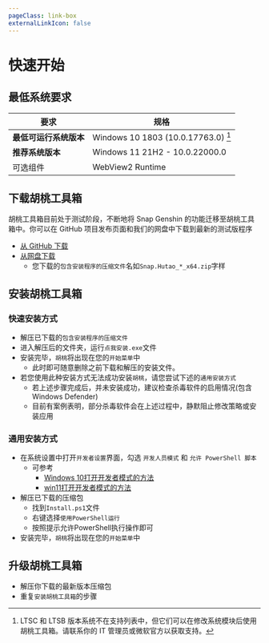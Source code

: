 ```yaml
---
pageClass: link-box
externalLinkIcon: false
---
```

# 快速开始
## 最低系统要求
|要求|规格|
|-|-|
|**最低可运行系统版本**|Windows 10 1803 (10.0.17763.0) [^first]|
|**推荐系统版本**|Windows 11 21H2 - 10.0.22000.0|
|可选组件|WebView2 Runtime|


## 下载胡桃工具箱

胡桃工具箱目前处于测试阶段，不断地将 Snap Genshin 的功能迁移至胡桃工具箱中。你可以在 GitHub 项目发布页面和我们的网盘中下载到最新的测试版程序
- [从 GitHub 下载 ](https://github.com/DGP-Studio/Snap.Hutao/releases/)
- [从网盘下载](https://go.hut.ao/down)
  - 您下载的`包含安装程序的压缩文件`名如`Snap.Hutao_*_x64.zip`字样

## 安装胡桃工具箱

### 快速安装方式
- 解压已下载的`包含安装程序的压缩文件`
- 进入解压后的文件夹，运行`点我安装.exe`文件
- 安装完毕，`胡桃`将出现在您的`开始菜单`中
  - 此时即可随意删除之前下载和解压的安装文件。
- 若您使用此种安装方式无法成功安装`胡桃`，请您尝试下述的`通用安装方式`
  - 若上述步骤完成后，并未安装成功，建议检查杀毒软件的启用情况(包含Windows Defender)
  - 目前有案例表明，部分杀毒软件会在上述过程中，静默阻止修改策略或安装应用

### 通用安装方式
- 在系统设置中打开`开发者设置`界面，勾选 `开发人员模式` 和 `允许 PowerShell 脚本`
  - 可参考
    - [Windows 10打开开发者模式的方法](https://jingyan.baidu.com/article/49711c6175e009bb441b7cf3.html)
    - [win11打开开发者模式的方法](https://jingyan.baidu.com/article/0bc808fc2923805ad485b9a4.html)
- 解压已下载的压缩包
  - 找到`Install.ps1`文件
  - 右键选择`使用PowerShell运行`
  - 按照提示允许PowerShell执行操作即可
- 安装完毕，`胡桃`将出现在您的`开始菜单`中
  
## 升级胡桃工具箱
- 解压你下载的最新版本压缩包
- 重复`安装胡桃工具箱`的步骤

[^first]: LTSC 和 LTSB 版本系统不在支持列表中，但它们可以在修改系统模块后使用胡桃工具箱。请联系你的 IT 管理员或微软官方以获取支持。
